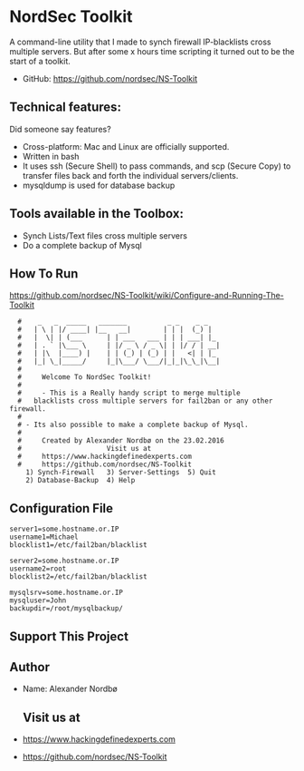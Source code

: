 # NordSec Toolkit #

A command-line utility that I made to synch firewall IP-blacklists cross multiple servers. But after some x hours time scripting it turned out to be the start of a toolkit.

* GitHub: https://github.com/nordsec/NS-Toolkit

Technical features:
-------------------

Did someone say features?

* Cross-platform: Mac and Linux are officially supported.
* Written in bash
* It uses ssh (Secure Shell) to pass commands, and scp (Secure Copy) to transfer 
  files back and forth the individual    servers/clients.
* mysqldump is used for database backup

Tools available in the Toolbox:
-------------------------------
* Synch Lists/Text files cross multiple servers
* Do a complete backup of Mysql

How To Run
----------
https://github.com/nordsec/NS-Toolkit/wiki/Configure-and-Running-The-Toolkit

```
  #    _   _  _____   _______          _ _    _ _
  #   | \ | |/ ____| |__   __|        | | |  (_) |
  #   |  \| | (___      | | ___   ___ | | | ___| |_
  #   | . ` |\___ \     | |/ _ \ / _ \| | |/ / | __|
  #   | |\  |____) |    | | (_) | (_) | |   <| | |_
  #   |_| \_|_____/     |_|\___/ \___/|_|_|\_\_|\__|  
  #
  #		Welcome To NordSec Toolkit!
  #
  # 	- This is a Really handy script to merge multiple
  #	  blacklists cross multiple servers for fail2ban or any other firewall.
  #
  #	- Its also possible to make a complete backup of Mysql.
  #
  # 	Created by Alexander Nordbø on the 23.02.2016
  # 	                Visit us at
  #		https://www.hackingdefinedexperts.com
  #		https://github.com/nordsec/NS-Toolkit
    1) Synch-Firewall   3) Server-Settings	5) Quit
    2) Database-Backup  4) Help
```
Configuration File
------------------
```
server1=some.hostname.or.IP
username1=Michael
blocklist1=/etc/fail2ban/blacklist

server2=some.hostname.or.IP
username2=root
blocklist2=/etc/fail2ban/blacklist

mysqlsrv=some.hostname.or.IP
mysqluser=John
backupdir=/root/mysqlbackup/
```

Support This Project
--------------------

Author
------
* Name: Alexander Nordbø
  
  Visit us at
  -----------
* https://www.hackingdefinedexperts.com
* https://github.com/nordsec/NS-Toolkit
